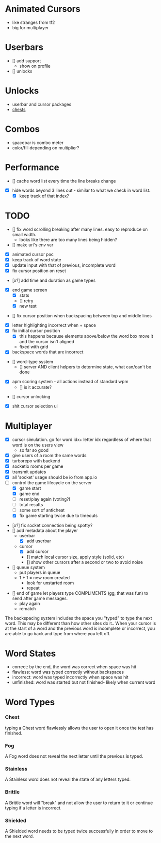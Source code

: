 # Animated Cursors
  - like stranges from tf2
  - big for multiplayer

# Userbars
  - [] add support
    - show on profile
  - [] unlocks

# Unlocks
  - userbar and cursor packages
  - [chests](#chest)

# Combos
  - spacebar is combo meter
  - color/fill depending on multiplier?

# Performance
  - [] cache word list every time the line breaks change
  - [x] hide words beyond 3 lines out - similar to what we check in word list.
    - [x] keep track of that index?

# TODO
- [] fix word scrolling breaking after many lines. easy to reproduce on small width.
  - looks like there are too many lines being hidden?
- [] make url's env var
- [x] animated cursor poc
- [x] keep track of word state
- [x] update input with that of previous, incomplete word
- [x] fix cursor position on reset
- [x?] add time and duration as game types
- [x] end game screen
  - [x] stats
  - [] retry
  - [x] new test
- [] fix cursor position when backspacing between top and middle lines
- [x] letter highlighting incorrect when <last letter> + space
- [x] fix initial cursor position
  - [x] this happens because elements above/below the word box move it and the cursor isn't aligned
  - fixed with grid
- [x] backspace words that are incorrect
- [] word-type system
  - [] server AND client helpers to determine state, what can/can't be done
- [x] apm scoring system - all actions instead of standard wpm
  - [] is it accurate?
- [] cursor unlocking
- [x] shit cursor selection ui

# Multiplayer
- [x] cursor simulation. go for word idx+ letter idx regardless of where that word is on the users view
  - so far so good
- [x] give users of a room the same words
- [x] turborepo with backend
- [x] socketio rooms per game
- [x] transmit updates
- [x] all 'socket' usage should be io from app.io
- [ ] control the game lifecycle on the server
  - [x] game start
  - [x] game end
  - [ ] reset/play again (voting?)
  - [ ] total results
  - [ ] some sort of anticheat
  - [x] fix game starting twice due to timeouts
- [x?] fix socket connection being spotty?
- [] add metadata about the player
  - userbar
    - [x] add userbar
  - cursor
    - [x] add cursor
    - [] match local cursor size, apply style (solid, etc)
    - [] show other cursors after a second or two to avoid noise
- [] queue system
  - put players in queue
  - 1 + 1 = new room created
    - <next player queue> look for unstarted room
    - repeat
- [] end of game let players type COMPLIMENTS (gg, that was fun) to send after game messages.
  - play again
  - rematch

The backspacing system includes the space you "typed" to type the next word. This may be different than how other sites do it.. When your cursor is at the start of a word and the previous word is incomplete or incorrect, you are able to go back and type from where you left off.

# Word States
- correct: by the end, the word was correct when space was hit
- flawless: word was typed correctly without backspaces
- incorrect: word was typed incorrectly when space was hit
- unfinished: word was started but not finished- likely when current word

# Word Types

### Chest
typing a Chest word flawlessly allows the user to open it once the test has finished.

### Fog
A Fog word does not reveal the next letter until the previous is typed.

### Stainless
A Stainless word does not reveal the state of any letters typed.

### Brittle
A Brittle word will "break" and not allow the user to return to it or continue typing if a letter is incorrect.

### Shielded
A Shielded word needs to be typed twice successfully in order to move to the next word.

